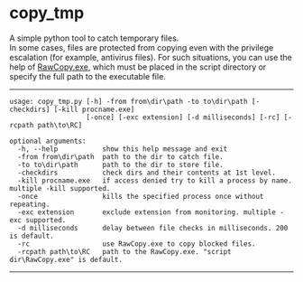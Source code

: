 # copy_tmp
A simple python tool to catch temporary files.  
In some cases, files are protected from copying even with the privilege escalation (for example, antivirus files). For such situations, you can use the help of [RawCopy.exe](https://github.com/jschicht/RawCopy), which must be placed in the script directory or specify the full path to the executable file.

---
```
usage: copy_tmp.py [-h] -from from\dir\path -to to\dir\path [-checkdirs] [-kill procname.exe]
                   [-once] [-exc extension] [-d milliseconds] [-rc] [-rcpath path\to\RC]

optional arguments:
  -h, --help           show this help message and exit
  -from from\dir\path  path to the dir to catch file.
  -to to\dir\path      path to the dir to store file.
  -checkdirs           check dirs and their contents at 1st level.
  -kill procname.exe   if access denied try to kill a process by name. multiple -kill supported.
  -once                kills the specified process once without repeating.
  -exc extension       exclude extension from monitoring. multiple -exc supported.
  -d milliseconds      delay between file checks in milliseconds. 200 is default.
  -rc                  use RawCopy.exe to copy blocked files.
  -rcpath path\to\RC   path to the RawCopy.exe. "script dir\RawCopy.exe" is default.
```
---
